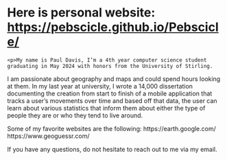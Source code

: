 

<html>
  <body>
    <h1>Here is personal website: <a href="https://pebscicle.github.io/Pebscicle/">https://pebscicle.github.io/Pebscicle/</a></h1>

    <p>My name is Paul Davis, I’m a 4th year computer science student graduating in May 2024 with honors from the University of Stirling.
I am passionate about geography and maps and could spend hours looking at them.
In my last year at university, I wrote a 14,000 dissertation documenting the creation from start to finish of a mobile application
that tracks a user’s movements over time and based off that data,
the user can learn about various statistics that inform them about either the type of people they are or who they tend to live around.</p>

  <p>Some of my favorite websites are the following: 
https://earth.google.com/ 
https://www.geoguessr.com/</p>

  <p>If you have any questions, do not hesitate to reach out to me via my email.</p>
  
  </body>
</html>


